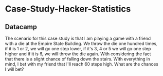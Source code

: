 # Case-Study-Hacker-Statistics 
## Datacamp
The scenario for this case study is that I am playing a game with a friend with a die at the Empire State Building. We throw the die one hundred times, if it is 1 or 2, we will go one step lower, if it's 3, 4 or 5 we will go one step higher and if it is 6, we will throw the die again. With considering the fact that there is a slight chance of falling down the stairs. With everything in mind, I bet with my friend that I'll reach 60 steps high. What are the chances I will bet?
